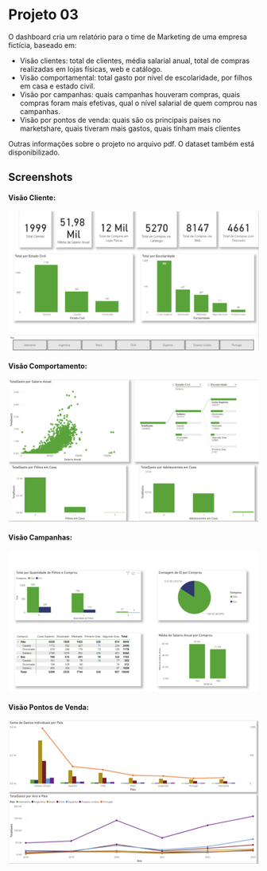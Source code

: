 # Projeto 03

O dashboard cria um relatório para o time de Marketing de uma empresa fictícia, baseado em:

- Visão clientes: total de clientes, média salarial anual, total de compras realizadas em lojas físicas, web e catálogo.
- Visão comportamental: total gasto por nível de escolaridade, por filhos em casa e estado civil.
- Visão por campanhas: quais campanhas houveram compras, quais compras foram mais efetivas, qual o nível salarial de quem comprou nas campanhas.
- Visão por pontos de venda: quais são os principais países no marketshare, quais tiveram mais gastos, quais tinham mais clientes

Outras informações sobre o projeto no arquivo pdf. O dataset também está disponibilizado.

## Screenshots

#### Visão Cliente:
![Projeto 3 - Visão Cliente](https://raw.githubusercontent.com/gustavo-rossin/powerbi/main/projeto03_marketing/dashboard_marketing_visao_cliente.PNG)

#### Visão Comportamento:
![Projeto 3 - Visão Comportamento](https://raw.githubusercontent.com/gustavo-rossin/powerbi/main/projeto03_marketing/dashboard_marketing_visao_comportamento.PNG)

#### Visão Campanhas:
![Projeto 3 - Visão Campanhas](https://raw.githubusercontent.com/gustavo-rossin/powerbi/main/projeto03_marketing/dashboard_marketing_visao_campanhas.PNG)

#### Visão Pontos de Venda:
![Projeto 3 - Visão Pontos de Venda](https://raw.githubusercontent.com/gustavo-rossin/powerbi/main/projeto03_marketing/dashboard_marketing_visao_pontos_de_venda.PNG)
